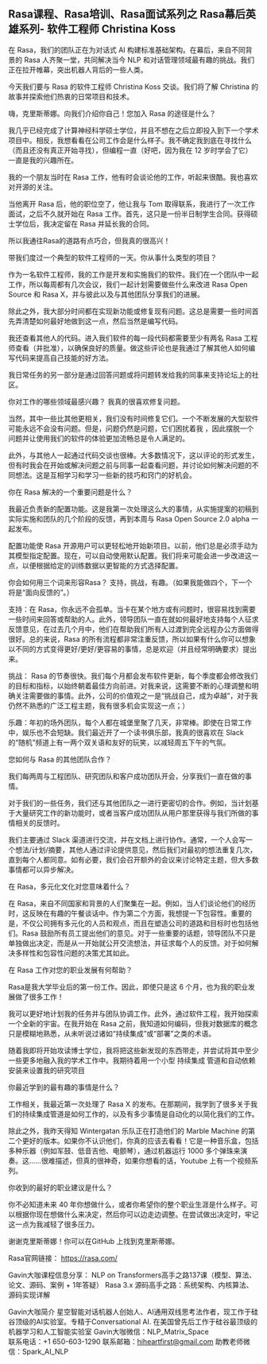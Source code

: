 ## Rasa课程、Rasa培训、Rasa面试系列之  Rasa幕后英雄系列- 软件工程师 Christina Koss


在 Rasa，我们的团队正在为对话式 AI 构建标准基础架构。在幕后，来自不同背景的 Rasa 人齐聚一堂，共同解决当今 NLP 和对话管理领域最有趣的挑战。我们正在拉开帷幕，突出机器人背后的一些人类。

今天我们要与 Rasa 的软件工程师 Christina Koss 交谈。我们将了解 Christina 的故事并探索他们热衷的日常项目和技术。

嗨，克里斯蒂娜。向我们介绍你自己！您加入 Rasa 的途径是什么？

我几乎已经完成了计算神经科学硕士学位，并且不想在之后立即投入到下一个学术项目中。相反，我想看看在公司工作会是什么样子。我不确定我到底在寻找什么（而且还没有真正开始寻找），但编程一直（好吧，因为我在 12 岁时学会了它）一直是我的兴趣所在。

我的一个朋友当时在 Rasa 工作，他有时会谈论他的工作，听起来很酷。我也喜欢对开源的关注。

当他离开 Rasa 后，他的职位空了，他让我与 Tom 取得联系，我进行了一次工作面试，之后不久就开始在 Rasa 工作。首先，这只是一份半日制学生合同。获得硕士学位后，我决定留在 Rasa 并延长我的合同。

所以我通往Rasa的道路有点巧合，但我真的很高兴！

带我们度过一个典型的软件工程师的一天。你从事什么类型的项目？

作为一名软件工程师，我的工作是开发和实施我们的软件。我们在一个团队中一起工作，所以每周都有几次会议，我们一起计划需要做些什么来改进 Rasa Open Source 和 Rasa X，并与彼此以及与其他团队分享我们的进展。

除此之外，我大部分时间都在实现新功能或修复现有问题。这总是需要一些时间首先弄清楚如何最好地做到这一点，然后当然是编写代码。

我还查看其他人的代码。进入我们软件的每一段代码都需要至少有两名 Rasa 工程师查看（并批准），以确保良好的质量。做这些评论也是我通过了解其他人如何编写代码来提高自己技能的好方法。

我日常任务的另一部分是通过回答问题或将问题转发给我的同事来支持论坛上的社区。

你对工作的哪些领域最感兴趣？
我真的很喜欢修复问题。

当然，其中一些比其他更相关，我们没有时间修复它们。一个不断发展的大型软件可能永远不会没有问题。但是，问题仍然是问题，它们困扰着我 ，因此摆脱一个问题并让使用我们的软件的体验更加流畅总是令人满足的。

此外，与其他人一起通过代码交谈也很棒。大多数情况下，这以评论的形式发生，但有时我会在开始或解决问题之前与同事一起查看问题，并讨论如何解决问题的不同想法。这是互相学习和学习一些新的技巧和窍门的好机会。

你在 Rasa 解决的一个重要问题是什么？

我最近负责新的配置功能。这是我第一次处理这么大的事情，从实施提案的初稿到实际实施和团队的几个阶段的反馈，再到本周与 Rasa Open Source 2.0 alpha 一起发布。

配置功能使 Rasa 开源用户可以更轻松地开始新项目。以前，他们总是必须手动为其模型指定配置。现在，可以自动使用默认配置。我们将来可能会进一步改进这一点，以便根据给定的训练数据以更智能的方式选择配置。

你会如何用三个词来形容Rasa？
支持，挑战，有趣。（如果我能做四个，下一个将是“面向反馈的”。）

支持：在 Rasa，你永远不会孤单。当卡在某个地方或有问题时，很容易找到需要一些时间来回答或帮助的人。此外，领导团队一直在就如何最好地支持每个人征求反馈意见，在过去几个月中，他们在帮助我们所有人过渡到完全远程办公方面做得很好。总的来说，Rasa 的所有流程都非常注重反馈，所以如果有什么你可以想象以不同的方式变得更好/更好/更容易的事情，总是欢迎（并且经常明确要求）提出来。

挑战： Rasa 的节奏很快。我们每个月都会发布软件更新，每个季度都会修改我们的目标和指标，以始终朝着最佳方向前进。对我来说，这需要不断的心理调整和明确关注需要做的事情。此外，公司的价值观之一是“挑战自己，成为卓越”，对于我仍然不熟悉的广泛工程主题，我有很多机会实现这一点；）

乐趣：年初的场外团队，每个人都在城堡里聚了几天，非常棒。即使在日常工作中，娱乐也不会短缺。我们最近开了一个读书俱乐部，我真的很喜欢在 Slack 的“随机”频道上有一两个双关语和友好的玩笑，以减轻周五下午的气氛。

您如何与 Rasa 的其他团队合作？

我们每两周与工程团队、研究团队和客户成功团队开会，分享我们一直在做的事情。

对于我们的一些任务，我们还与其他团队之一进行更密切的合作。例如，当计划基于大量研究工作的新功能时，或者当客户成功团队从用户那里获得与我们所做的事情相关的反馈时。

我们主要通过 Slack 渠道进行交流，并在文档上进行协作。通常，一个人会写一个想法/计划/摘要，其他人通过评论提供意见，然后我们对最初的想法重复几次，直到每个人都同意。如有必要，我们会召开额外的会议来讨论特定主题，但大多数事情都可以异步解决。

在 Rasa，多元化文化对您意味着什么？

在 Rasa，来自不同国家和背景的人们聚集在一起。例如，当人们谈论他们的经历时，这反映在有趣的午餐谈话中。作为第二个方面，我想提一下包容性。重要的是，不仅公司拥有多元化的人员和观点，而且在塑造公司的道路和目标时也包括他们。Rasa 鼓励所有员工提出他们的意见。对于一些重要的话题，领导团队不只是单独做出决定，而是从一开始就公开交流想法，并征求每个人的反馈。对于如何解决多样性和包容性问题的决策尤其如此。

在 Rasa 工作对您的职业发展有何帮助？

Rasa是我大学毕业后的第一份工作。因此，即使只是这 6 个月，也为我的职业发展做了很多工作！

我可以更好地计划我的任务并与团队协调工作。此外，通过软件工程，我开始探索一个全新的宇宙。在我开始在 Rasa 之前，我知道如何编码，但我对数据库的概念只是模糊地熟悉，从未听说过诸如“持续集成”或“部署”之类的术语。

随着我即将开始攻读博士学位，我将把这些新发现的东西带走，并尝试将其中至少一些更多地融入我的学术工作中。我期待着用一个小型 持续集成 管道和自动依赖安装来设置我的研究项目 

你最近学到的最有趣的事情是什么？

工作相关，我最近第一次处理了 Rasa X 的发布。在那期间，我学到了很多关于我们的持续集成管道是如何工作的，以及有多少事情是自动化的以简化我们的工作。

除此之外，我昨天得知 Wintergatan 乐队正在打造他们的 Marble Machine 的第二个更好的版本。如果你不认识他们，你真的应该去看看！它是一种音乐盒，包括多种乐器（例如军鼓、低音吉他、电颤琴），通过机器运行 1000 多个弹珠来演奏。这……很难描述，但真的很神奇，如果你想看的话，Youtube 上有一个视频系列。

你收到的最好的职业建议是什么？

你不必知道未来 40 年你想做什么，或者你希望你的整个职业生涯是什么样子。可以根据你现在想做什么来决定，然后你可以边走边调整。在尝试做出决定时，牢记这一点为我减轻了很多压力。

谢谢克里斯蒂娜！你可以在GitHub 上找到克里斯蒂娜。
 


Rasa官网链接： https://rasa.com/ 

Gavin大咖课程信息分享：
NLP on Transformers高手之路137课（模型、算法、论文、源码、案例 + 1年答疑）
Rasa 3.x 源码高手之路：系统架构、内核算法、源码实现详解



Gavin大咖简介
星空智能对话机器人创始人、AI通用双线思考法作者，现工作于硅谷顶级的AI实验室。专精于Conversational AI. 在美国曾先后工作于硅谷最顶级的机器学习和人工智能实验室 
Gavin大咖微信：NLP_Matrix_Space  
联系电话：+1 650-603-1290
联系邮箱：hiheartfirst@gmail.com
助教老师微信：Spark_AI_NLP  
